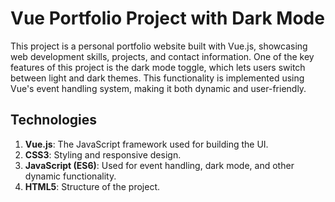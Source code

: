 # Vue Portfolio Project with Dark Mode
This project is a personal portfolio website built with Vue.js, showcasing web development skills, projects, and contact information. One of the key features of this project is the dark mode toggle, which lets users switch between light and dark themes. This functionality is implemented using Vue's event handling system, making it both dynamic and user-friendly.

## Technologies

1. **Vue.js**: The JavaScript framework used for building the UI.
2. **CSS3**: Styling and responsive design.
3. **JavaScript (ES6)**: Used for event handling, dark mode, and other dynamic functionality.
4. **HTML5**: Structure of the project.
